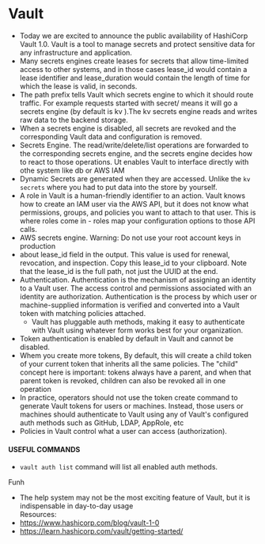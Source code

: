  # Vault
 
 * Today we are excited to announce the public availability of HashiCorp Vault 1.0. Vault is a tool to manage secrets and protect sensitive data for any infrastructure and application.
 * Many secrets engines create leases for secrets that allow time-limited access to other systems, and in those cases lease_id would contain a lease identifier and lease_duration would contain the length of time for which the lease is valid, in seconds.
 * The path prefix tells Vault which secrets engine to which it should route traffic. For example requests started with secret/  means it will go a secrets engine (by default is kv ).The kv secrets engine reads and writes raw data to the backend storage.
 * When a secrets engine is disabled, all secrets are revoked and the corresponding Vault data and configuration is removed.   
 * Secrets Engine. The read/write/delete/list operations are forwarded to the corresponding secrets engine, and the secrets engine decides how to react to those operations. Ut enables Vault to interface directly with othe system like db or AWS IAM
 * Dynamic Secrets are generated when they are accessed. Unlike the ```kv secrets``` where you had to put data into the store by yourself.
 * A role in Vault is a human-friendly identifier to an action. Vault knows how to create an IAM user via the AWS API, but it does not know what permissions, groups, and policies you want to attach to that user. This is where roles come in - roles map your configuration options to those API calls.
 * AWS secrets engine. Warning: Do not use your root account keys in production   
 * about  lease_id field in the output. This value is used for renewal, revocation, and inspection. Copy this lease_id to your clipboard. Note that the lease_id is the full path, not just the UUID at the end.
 * Authentication. Authentication is the mechanism of assigning an identity to a Vault user.  The access control and permissions associated with an identity are authorization. Authentication is the process by which user or machine-supplied information is verified and converted into a Vault token with matching policies attached.        
    * Vault has pluggable auth methods, making it easy to authenticate with Vault using whatever form works best for your organization. 
 * Token authentication is enabled by default in Vault and cannot be disabled. 
 * Whem you create more tokens, By default, this will create a child token of your current token that inherits all the same policies. The "child" concept here is important: tokens always have a parent, and when that parent token is revoked, children can also be revoked all in one operation
 * In practice, operators should not use the token create command to generate Vault tokens for users or machines. Instead, those users or machines should authenticate to Vault using any of Vault's configured auth methods such as GitHub, LDAP, AppRole, etc
 * Policies in Vault control what a user can access (authorization).
  

#### USEFUL COMMANDS
* ```vault auth list``` command will list all enabled auth methods. 
  
Funh         
* The help system may not be the most exciting feature of Vault, but it is indispensable in day-to-day usage         
 Resources:
 * https://www.hashicorp.com/blog/vault-1-0
 * https://learn.hashicorp.com/vault/getting-started/